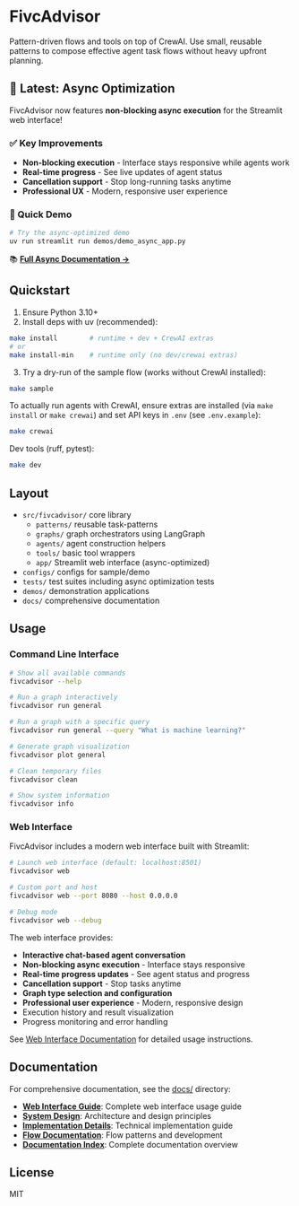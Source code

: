 # FivcAdvisor

Pattern-driven flows and tools on top of CrewAI. Use small, reusable patterns to compose effective agent task flows without heavy upfront planning.

## 🚀 Latest: Async Optimization

FivcAdvisor now features **non-blocking async execution** for the Streamlit web interface!

### ✅ Key Improvements
- **Non-blocking execution** - Interface stays responsive while agents work
- **Real-time progress** - See live updates of agent status
- **Cancellation support** - Stop long-running tasks anytime
- **Professional UX** - Modern, responsive user experience

### 🎯 Quick Demo
```bash
# Try the async-optimized demo
uv run streamlit run demos/demo_async_app.py
```

📚 **[Full Async Documentation →](docs/async-optimization/README.md)**

## Quickstart

1. Ensure Python 3.10+
2. Install deps with uv (recommended):

```bash
make install        # runtime + dev + CrewAI extras
# or
make install-min    # runtime only (no dev/crewai extras)
```

3. Try a dry-run of the sample flow (works without CrewAI installed):

```bash
make sample
```

To actually run agents with CrewAI, ensure extras are installed (via `make install` or `make crewai`) and set API keys in `.env` (see `.env.example`):

```bash
make crewai
```

Dev tools (ruff, pytest):

```bash
make dev
```

## Layout

- `src/fivcadvisor/` core library
  - `patterns/` reusable task-patterns
  - `graphs/` graph orchestrators using LangGraph
  - `agents/` agent construction helpers
  - `tools/` basic tool wrappers
  - `app/` Streamlit web interface (async-optimized)
- `configs/` configs for sample/demo
- `tests/` test suites including async optimization tests
- `demos/` demonstration applications
- `docs/` comprehensive documentation

## Usage

### Command Line Interface

```bash
# Show all available commands
fivcadvisor --help

# Run a graph interactively
fivcadvisor run general

# Run a graph with a specific query
fivcadvisor run general --query "What is machine learning?"

# Generate graph visualization
fivcadvisor plot general

# Clean temporary files
fivcadvisor clean

# Show system information
fivcadvisor info
```

### Web Interface

FivcAdvisor includes a modern web interface built with Streamlit:

```bash
# Launch web interface (default: localhost:8501)
fivcadvisor web

# Custom port and host
fivcadvisor web --port 8080 --host 0.0.0.0

# Debug mode
fivcadvisor web --debug
```

The web interface provides:
- **Interactive chat-based agent conversation**
- **Non-blocking async execution** - Interface stays responsive
- **Real-time progress updates** - See agent status and progress
- **Cancellation support** - Stop tasks anytime
- **Graph type selection and configuration**
- **Professional user experience** - Modern, responsive design
- Execution history and result visualization
- Progress monitoring and error handling

See [Web Interface Documentation](docs/WEB_INTERFACE.md) for detailed usage instructions.

## Documentation

For comprehensive documentation, see the [docs/](docs/) directory:

- **[Web Interface Guide](docs/WEB_INTERFACE.md)**: Complete web interface usage guide
- **[System Design](docs/DESIGN.md)**: Architecture and design principles
- **[Implementation Details](docs/STREAMLIT_IMPLEMENTATION.md)**: Technical implementation guide
- **[Flow Documentation](docs/DEFAULT_FLOW.md)**: Flow patterns and development
- **[Documentation Index](docs/README.md)**: Complete documentation overview

## License
MIT

